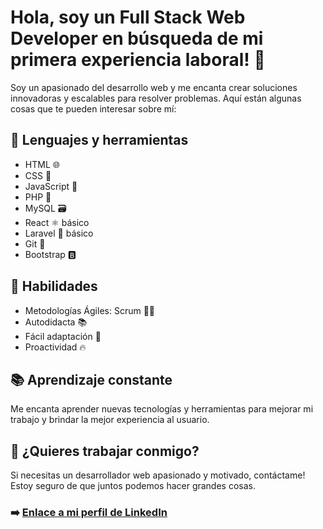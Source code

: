 # Hola, soy un Full Stack Web Developer en búsqueda de mi primera experiencia laboral! 🚀

Soy un apasionado del desarrollo web y me encanta crear soluciones innovadoras y escalables para resolver problemas. Aquí están algunas cosas que te pueden interesar sobre mí:

## 🔧 Lenguajes y herramientas

- HTML 🌐
- CSS 🎨
- JavaScript 🚀
- PHP 🐘
- MySQL 🗃️
- React ⚛️ básico
- Laravel 🚀 básico
- Git 🌳
- Bootstrap 🅱️

## 🚀 Habilidades

- Metodologías Ágiles: Scrum 🐱‍👤
- Autodidacta 📚
- Fácil adaptación 🤝
- Proactividad 🔥

## 📚 Aprendizaje constante

Me encanta aprender nuevas tecnologías y herramientas para mejorar mi trabajo y brindar la mejor experiencia al usuario.

## 🤝 ¿Quieres trabajar conmigo?

Si necesitas un desarrollador web apasionado y motivado, contáctame! Estoy seguro de que juntos podemos hacer grandes cosas. 

### ➡️ [Enlace a mi perfil de LinkedIn](https://www.linkedin.com/in/gabrielsebastianbrindo)
